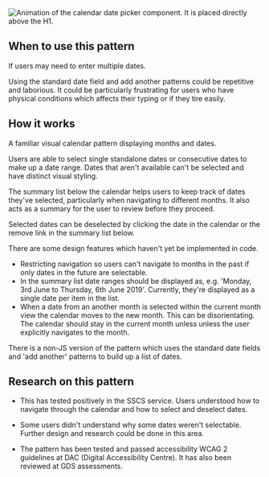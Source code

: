 
<img src="/public/images/calendar-date-picker.gif" alt="Animation of the calendar date picker component. It is placed directly above the H1." />


## When to use this pattern

If users may need to enter multiple dates.

Using the standard date field and add another patterns could be repetitive and laborious. It could be particularly frustrating for users who have physical conditions which affects their typing or if they tire easily.


## How it works

A familiar visual calendar pattern displaying months and dates.

Users are able to select single standalone dates or consecutive dates to make up a date range. Dates that aren't available can't be selected and have distinct visual styling.

The summary list below the calendar helps users to keep track of dates they've selected, particularly when navigating to different months. It also acts as a summary for the user to review before they proceed.

Selected dates can be deselected by clicking the date in the calendar or the remove link in the summary list below.

There are some design features which haven't yet be implemented in code.

- Restricting navigation so users can't navigate to months in the past if only dates in the future are selectable.
- In the summary list date ranges should be displayed as, e.g. 'Monday, 3rd June to Thursday, 6th June 2019'. Currently, they're displayed as a single date per item in the list.
- When a date from an another month is selected within the current month view the calendar moves to the new month. This can be disorientating. The calendar should stay in the current month unless unless the user explicitly navigates to the month.

There is a non-JS version of the pattern which uses the standard date fields and 'add another' patterns to build up a list of dates.


## Research on this pattern

- This has tested positively in the SSCS service. Users understood how to navigate through the calendar and how to select and deselect dates.

- Some users didn't understand why some dates weren't selectable. Further design and research could be done in this area.

- The pattern has been tested and passed accessibility WCAG 2 guidelines at DAC (Digital Accessibility Centre). It has also been reviewed at GDS assessments. 